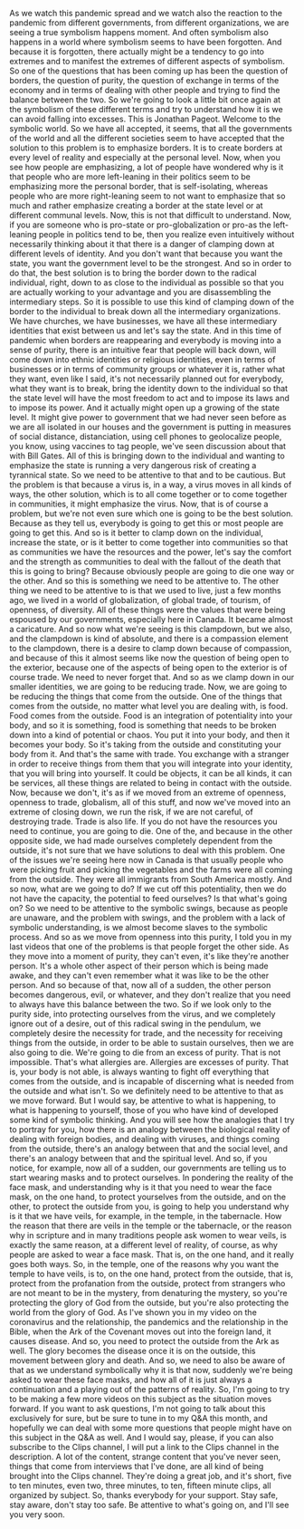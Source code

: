  As we watch this pandemic spread and we watch also the reaction to the pandemic from different governments, from different organizations, we are seeing a true symbolism happens moment. And often symbolism also happens in a world where symbolism seems to have been forgotten. And because it is forgotten, there actually might be a tendency to go into extremes and to manifest the extremes of different aspects of symbolism. So one of the questions that has been coming up has been the question of borders, the question of purity, the question of exchange in terms of the economy and in terms of dealing with other people and trying to find the balance between the two. So we're going to look a little bit once again at the symbolism of these different terms and try to understand how it is we can avoid falling into excesses. This is Jonathan Pageot. Welcome to the symbolic world. So we have all accepted, it seems, that all the governments of the world and all the different societies seem to have accepted that the solution to this problem is to emphasize borders. It is to create borders at every level of reality and especially at the personal level. Now, when you see how people are emphasizing, a lot of people have wondered why is it that people who are more left-leaning in their politics seem to be emphasizing more the personal border, that is self-isolating, whereas people who are more right-leaning seem to not want to emphasize that so much and rather emphasize creating a border at the state level or at different communal levels. Now, this is not that difficult to understand. Now, if you are someone who is pro-state or pro-globalization or pro-as the left-leaning people in politics tend to be, then you realize even intuitively without necessarily thinking about it that there is a danger of clamping down at different levels of identity. And you don't want that because you want the state, you want the government level to be the strongest. And so in order to do that, the best solution is to bring the border down to the radical individual, right, down to as close to the individual as possible so that you are actually working to your advantage and you are disassembling the intermediary steps. So it is possible to use this kind of clamping down of the border to the individual to break down all the intermediary organizations. We have churches, we have businesses, we have all these intermediary identities that exist between us and let's say the state. And in this time of pandemic when borders are reappearing and everybody is moving into a sense of purity, there is an intuitive fear that people will back down, will come down into ethnic identities or religious identities, even in terms of businesses or in terms of community groups or whatever it is, rather what they want, even like I said, it's not necessarily planned out for everybody, what they want is to break, bring the identity down to the individual so that the state level will have the most freedom to act and to impose its laws and to impose its power. And it actually might open up a growing of the state level. It might give power to government that we had never seen before as we are all isolated in our houses and the government is putting in measures of social distance, distanciation, using cell phones to geolocalize people, you know, using vaccines to tag people, we've seen discussion about that with Bill Gates. All of this is bringing down to the individual and wanting to emphasize the state is running a very dangerous risk of creating a tyrannical state. So we need to be attentive to that and to be cautious. But the problem is that because a virus is, in a way, a virus moves in all kinds of ways, the other solution, which is to all come together or to come together in communities, it might emphasize the virus. Now, that is of course a problem, but we're not even sure which one is going to be the best solution. Because as they tell us, everybody is going to get this or most people are going to get this. And so is it better to clamp down on the individual, increase the state, or is it better to come together into communities so that as communities we have the resources and the power, let's say the comfort and the strength as communities to deal with the fallout of the death that this is going to bring? Because obviously people are going to die one way or the other. And so this is something we need to be attentive to. The other thing we need to be attentive to is that we used to live, just a few months ago, we lived in a world of globalization, of global trade, of tourism, of openness, of diversity. All of these things were the values that were being espoused by our governments, especially here in Canada. It became almost a caricature. And so now what we're seeing is this clampdown, but we also, and the clampdown is kind of absolute, and there is a compassion element to the clampdown, there is a desire to clamp down because of compassion, and because of this it almost seems like now the question of being open to the exterior, because one of the aspects of being open to the exterior is of course trade. We need to never forget that. And so as we clamp down in our smaller identities, we are going to be reducing trade. Now, we are going to be reducing the things that come from the outside. One of the things that comes from the outside, no matter what level you are dealing with, is food. Food comes from the outside. Food is an integration of potentiality into your body, and so it is something, food is something that needs to be broken down into a kind of potential or chaos. You put it into your body, and then it becomes your body. So it's taking from the outside and constituting your body from it. And that's the same with trade. You exchange with a stranger in order to receive things from them that you will integrate into your identity, that you will bring into yourself. It could be objects, it can be all kinds, it can be services, all these things are related to being in contact with the outside. Now, because we don't, it's as if we moved from an extreme of openness, openness to trade, globalism, all of this stuff, and now we've moved into an extreme of closing down, we run the risk, if we are not careful, of destroying trade. Trade is also life. If you do not have the resources you need to continue, you are going to die. One of the, and because in the other opposite side, we had made ourselves completely dependent from the outside, it's not sure that we have solutions to deal with this problem. One of the issues we're seeing here now in Canada is that usually people who were picking fruit and picking the vegetables and the farms were all coming from the outside. They were all immigrants from South America mostly. And so now, what are we going to do? If we cut off this potentiality, then we do not have the capacity, the potential to feed ourselves? Is that what's going on? So we need to be attentive to the symbolic swings, because as people are unaware, and the problem with swings, and the problem with a lack of symbolic understanding, is we almost become slaves to the symbolic process. And so as we move from openness into this purity, I told you in my last videos that one of the problems is that people forget the other side. As they move into a moment of purity, they can't even, it's like they're another person. It's a whole other aspect of their person which is being made awake, and they can't even remember what it was like to be the other person. And so because of that, now all of a sudden, the other person becomes dangerous, evil, or whatever, and they don't realize that you need to always have this balance between the two. So if we look only to the purity side, into protecting ourselves from the virus, and we completely ignore out of a desire, out of this radical swing in the pendulum, we completely desire the necessity for trade, and the necessity for receiving things from the outside, in order to be able to sustain ourselves, then we are also going to die. We're going to die from an excess of purity. That is not impossible. That's what allergies are. Allergies are excesses of purity. That is, your body is not able, is always wanting to fight off everything that comes from the outside, and is incapable of discerning what is needed from the outside and what isn't. So we definitely need to be attentive to that as we move forward. But I would say, be attentive to what is happening, to what is happening to yourself, those of you who have kind of developed some kind of symbolic thinking. And you will see how the analogies that I try to portray for you, how there is an analogy between the biological reality of dealing with foreign bodies, and dealing with viruses, and things coming from the outside, there's an analogy between that and the social level, and there's an analogy between that and the spiritual level. And so, if you notice, for example, now all of a sudden, our governments are telling us to start wearing masks and to protect ourselves. In pondering the reality of the face mask, and understanding why is it that you need to wear the face mask, on the one hand, to protect yourselves from the outside, and on the other, to protect the outside from you, is going to help you understand why is it that we have veils, for example, in the temple, in the tabernacle. How the reason that there are veils in the temple or the tabernacle, or the reason why in scripture and in many traditions people ask women to wear veils, is exactly the same reason, at a different level of reality, of course, as why people are asked to wear a face mask. That is, on the one hand, and it really goes both ways. So, in the temple, one of the reasons why you want the temple to have veils, is to, on the one hand, protect from the outside, that is, protect from the profanation from the outside, protect from strangers who are not meant to be in the mystery, from denaturing the mystery, so you're protecting the glory of God from the outside, but you're also protecting the world from the glory of God. As I've shown you in my video on the coronavirus and the relationship, the pandemics and the relationship in the Bible, when the Ark of the Covenant moves out into the foreign land, it causes disease. And so, you need to protect the outside from the Ark as well. The glory becomes the disease once it is on the outside, this movement between glory and death. And so, we need to also be aware of that as we understand symbolically why it is that now, suddenly we're being asked to wear these face masks, and how all of it is just always a continuation and a playing out of the patterns of reality. So, I'm going to try to be making a few more videos on this subject as the situation moves forward. If you want to ask questions, I'm not going to talk about this exclusively for sure, but be sure to tune in to my Q&A this month, and hopefully we can deal with some more questions that people might have on this subject in the Q&A as well. And I would say, please, if you can also subscribe to the Clips channel, I will put a link to the Clips channel in the description. A lot of the content, strange content that you've never seen, things that come from interviews that I've done, are all kind of being brought into the Clips channel. They're doing a great job, and it's short, five to ten minutes, even two, three minutes, to ten, fifteen minute clips, all organized by subject. So, thanks everybody for your support. Stay safe, stay aware, don't stay too safe. Be attentive to what's going on, and I'll see you very soon.